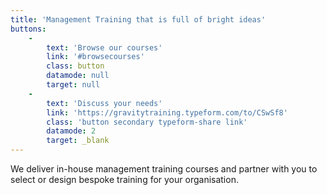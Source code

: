 ```yaml
---
title: 'Management Training that is full of bright ideas'
buttons:
    -
        text: 'Browse our courses'
        link: '#browsecourses'
        class: button
        datamode: null
        target: null
    -
        text: 'Discuss your needs'
        link: 'https://gravitytraining.typeform.com/to/CSwSf8'
        class: 'button secondary typeform-share link'
        datamode: 2
        target: _blank
---
```

We deliver in-house management training courses and partner with you to select or design bespoke training for your organisation.

